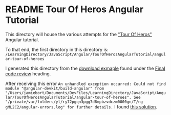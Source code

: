 # README Tour Of Heros Angular Tutorial

This directory will house the various attempts for the ["Tour Of Heros"](https://angular.io/tutorial#tour-of-heroes-app-and-tutorial) Angular tutorial.

To that end, the first directory in this directory is:
`/LearningDirectory/JavaScript/Angular/TourOfHerosAngularTutorial/angular-tour-of-heroes`

I generated this directory from the [download exmaple](https://angular.io/generated/zips/toh-pt6/toh-pt6.zip) found under the [Final code review](https://angular.io/tutorial/toh-pt6#final-code-review) heading.

After receiving this error
`An unhandled exception occurred: Could not find module "@angular-devkit/build-angular" from "/Users/jamiebort/Documents/DevFiles/LearningDirectory/JavaScript/Angular/TourOfHerosAngularTutorial/angular-tour-of-heroes".
See "/private/var/folders/yl/ry72pgqn3pgg7d8mpbzvdczm0000gn/T/ng-gML2C2/angular-errors.log" for further details.`
I found [this solution](https://stackoverflow.com/a/53190658).